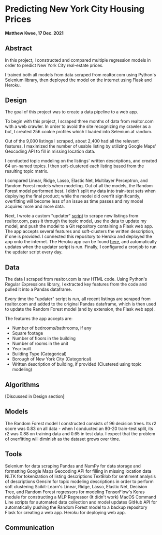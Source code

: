 # Predicting New York City Housing Prices
 
#### Matthew Kwee, 17 Dec. 2021

## Abstract
In this project, I constructed and compared multiple regression models in order to predict New York City real-estate prices.

I trained both all models from data scraped from realtor.com using Python's Selenium library, then deployed the model on the internet using Flask and Heroku.

## Design
The goal of this project was to create a data pipeline to a web app.

To begin with this project, I scraped three months of data from realtor.com with a web crawler. In order to avoid the site recognizing my crawler as a bot, I created 256 cookie profiles which I loaded into Selenium at random. 

Out of the 9,000 listings I scraped, about 2,400 had all the relevant features. I maximized the number of usable listing by utilizing Google Maps' Geocoding API to fill in missing location data.

I conducted topic modeling on the listings' written descriptions, and created 64 un-named topics. I then soft-clustered each listing based from the resulting topic matrix.

I compared Linear, Ridge, Lasso, Elastic Net, Multilayer Perceptron, and Random Forest models when modeling. Out of all the models, the Random Forest model performed best. I didn't split my data into train-test sets when deploying the final product; while the model did overfit significantly, overfitting will become less of an issue as time passes and my model acquires more and more data.

Next, I wrote a custom "updater"  [script](https://github.com/MK38993/Metis-7---NY-Housing-Market/blob/main/updater_command_.sh) to scrape new listings from realtor.com, pass it through the topic model, use the data to update my model, and push the model to a Git repository containing a Flask web app. The app accepts several features and soft-clusters the written description, if one is provided. I connected this repository to Heroku and deployed the app onto the internet. The Heroku app can be found [here](https://nyc-housing-engineering.herokuapp.com), and automatically updates when the updater script is run. Finally, I configured a cronjob to run the updater script every day.


## Data
The data I scraped from realtor.com is raw HTML code. Using Python's Regular Expressions library, I extracted key features from the code and pulled it into a Pandas dataframe.

Every time the "updater" script is run, all recent listings are scraped from realtor.com and added to the original Pandas dataframe, which is then used to update the Random Forest model (and by extension, the Flask web app).

The features the app accepts are:
- Number of bedrooms/bathrooms, if any
- Square footage
- Number of floors in the building
- Number of rooms in the unit
- Year built
- Building Type (Categorical)
- Borough of New York City (Categorical)
- Written description of building, if provided (Clustered using topic modeling)

## Algorithms
[Discussed in Design section]

## Models
The Random Forest model I constructed consists of 96 decision trees. Its r2 score was 0.83 on all data - when I conducted an 80-20 train-test split, its r2 was 0.88 on training data and 0.65 in test data. I expect that the problem of overfitting will diminish as the dataset grows over time.


## Tools
Selenium for data scraping
Pandas and NumPy for data storage and formatting
Google Maps Geocoding API for filling in missing location data
NLTK for tokenization of listing descriptions
TextBlob for sentiment analysis of descriptions
Gensim for topic modeling descriptions in order to perform soft clustering
Scikit-Learn's Linear, Ridge, Lasso, Elastic Net, Decision Tree, and Random Forest regressors for modeling
TensorFlow's Keras module for constructing a MLP Regressor (It didn't work)
MacOS Command Line scripts for automated data collection and model updates
GitHub API for automatically pushing the Random Forest model to a backup repository
Flask for creating a web app.
Heroku for deploying web app.



## Communication





